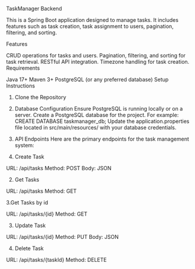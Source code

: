 TaskManager Backend

This is a Spring Boot application designed to manage tasks. It includes features such as task creation, task assignment to users, pagination, filtering, and sorting.

Features

CRUD operations for tasks and users.
Pagination, filtering, and sorting for task retrieval.
RESTful API integration.
Timezone handling for task creation.
Requirements

Java 17+
Maven 3+
PostgreSQL (or any preferred database)
Setup Instructions

1. Clone the Repository

2. Database Configuration
Ensure PostgreSQL is running locally or on a server.
Create a PostgreSQL database for the project. For example: CREATE DATABASE taskmanager_db;
Update the application.properties file located in src/main/resources/ with your database credentials.

3. API Endpoints
Here are the primary endpoints for the task management system:

1. Create Task

URL: /api/tasks
Method: POST
Body: JSON

2. Get Tasks

URL: /api/tasks
Method: GET

3.Get Tasks by id

URL: /api/tasks/{id}
Method: GET

3. Update Task

URL: /api/tasks/{id}
Method: PUT
Body: JSON

4. Delete Task

URL: /api/tasks/{taskId}
Method: DELETE






